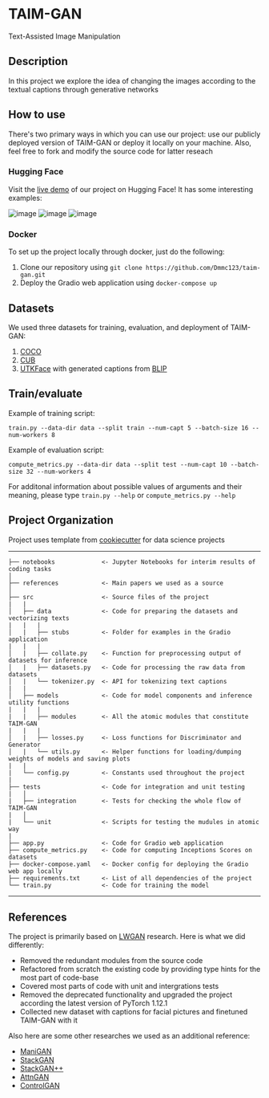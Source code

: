 # TAIM-GAN

Text-Assisted Image Manipulation

## Description

In this project we explore the idea of changing the images according to the textual captions through generative networks

## How to use

There's two primary ways in which you can use our project: use our publicly deployed version of TAIM-GAN or deploy it locally on your machine. Also, feel free to fork and modify the source code for latter reseach

### Hugging Face

Visit the [live demo](https://huggingface.co/spaces/ML701G7/taim-gan) of our project on Hugging Face! It has some interesting examples:

![image](https://user-images.githubusercontent.com/54360024/206266447-14af0ab7-cc2c-478a-a5fd-ac0f53496685.png)
![image](https://user-images.githubusercontent.com/54360024/206266487-4e7bc584-eb44-45b6-b820-f07bc9707b22.png)
![image](https://user-images.githubusercontent.com/54360024/206266506-f0c03fa0-5a18-4f54-a61c-8ec7398a4d29.png)

### Docker

To set up the project locally through docker, just do the following:
1. Clone our repository using `git clone https://github.com/Dmmc123/taim-gan.git`
2. Deploy the Gradio web application using `docker-compose up`

## Datasets

We used three datasets for training, evaluation, and deployment of TAIM-GAN:
1. [COCO](https://cocodataset.org/#download)
2. [CUB](https://www.vision.caltech.edu/datasets/cub_200_2011/)
3. [UTKFace](https://susanqq.github.io/UTKFace/) with generated captions from [BLIP](https://huggingface.co/spaces/Salesforce/BLIP)

## Train/evaluate

Example of training script:

```
train.py --data-dir data --split train --num-capt 5 --batch-size 16 --num-workers 8
```

Example of evaluation script:

```
compute_metrics.py --data-dir data --split test --num-capt 10 --batch-size 32 --num-workers 4
```

For additonal information about possible values of arguments and their meaning, please type `train.py --help` or `compute_metrics.py --help`

## Project Organization

Project uses template from [cookiecutter](https://drivendata.github.io/cookiecutter-data-science) for data science projects

------------

    ├── notebooks             <- Jupyter Notebooks for interim results of coding tasks
    │
    ├── references            <- Main papers we used as a source
    │
    ├── src                   <- Source files of the project
    |   | 
    │   ├── data              <- Code for preparing the datasets and vectorizing texts
    |   |   |
    │   |   ├── stubs         <- Folder for examples in the Gradio application
    |   |   |
    │   |   ├── collate.py    <- Function for preprocessing output of datasets for inference
    │   |   ├── datasets.py   <- Code for processing the raw data from datasets
    │   |   └── tokenizer.py  <- API for tokenizing text captions
    |   |
    │   ├── models            <- Code for model components and inference utility functions
    |   |   |
    |   |   ├── modules       <- All the atomic modules that constitute TAIM-GAN
    |   |   |
    │   |   ├── losses.py     <- Loss functions for Discriminator and Generator
    │   |   └── utils.py      <- Helper functions for loading/dumping weights of models and saving plots
    |   |
    |   └── config.py         <- Constants used throughout the project
    |
    ├── tests                 <- Code for integration and unit testing
    |   │
    |   ├── integration       <- Tests for checking the whole flow of TAIM-GAN
    |   │ 
    |   └── unit              <- Scripts for testing the mudules in atomic way
    |        
    ├── app.py                <- Code for Gradio web application
    ├── compute_metrics.py    <- Code for computing Inceptions Scores on datasets
    ├── docker-compose.yaml   <- Docker config for deploying the Gradio web app locally
    ├── requirements.txt      <- List of all dependencies of the project
    └── train.py              <- Code for training the model

--------

## References

The project is primarily based on [LWGAN](https://github.com/mrlibw/Lightweight-Manipulation/) research. Here is what we did differently:

* Removed the redundant modules from the source code
* Refactored from scratch the existing code by providing type hints for the most part of code-base
* Covered most parts of code with unit and intergrations tests
* Removed the deprecated functionality and upgraded the project according the latest version of PyTorch 1.12.1
* Collected new dataset with captions for facial pictures and finetuned TAIM-GAN with it

Also here are some other researches we used as an additional reference:

* [ManiGAN](https://github.com/mrlibw/ManiGAN)
* [StackGAN](https://github.com/hanzhanggit/StackGAN)
* [StackGAN++](https://github.com/hanzhanggit/StackGAN-v2)
* [AttnGAN](https://github.com/taoxugit/AttnGAN)
* [ControlGAN](https://github.com/mrlibw/ControlGAN)
